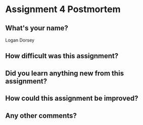 # Assignment 4 Postmortem

## What's your name?

Logan Dorsey

## How difficult was this assignment?



## Did you learn anything new from this assignment?



## How could this assignment be improved?



## Any other comments?
